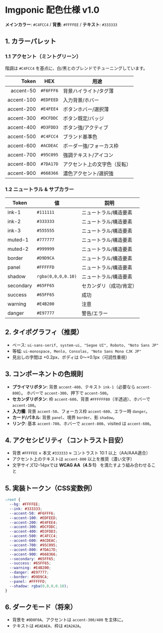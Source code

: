 # Imgponic 配色仕様 v1.0

**メインカラー**: `#C4FCC4`  /  **背景**: `#FFFFEE`  /  **テキスト**: `#333333`

## 1. カラーパレット

### 1.1 アクセント（ミントグリーン）

階調は `#C4FCC4` を基点に、白/黒とのブレンドでチューニングしています。

| Token | HEX | 用途 |
|---:|---|---|
| accent-50 | `#F6FFF6` | 背景ハイライト/タグ薄 |
| accent-100 | `#EDFEED` | 入力背景/ホバー |
| accent-200 | `#E4FEE4` | ボタンホバー/選択薄 |
| accent-300 | `#DCFDDC` | ボタン既定/バッジ |
| accent-400 | `#D3FDD3` | ボタン強/アクティブ |
| accent-500 | `#C4FCC4` | ブランド基準色 |
| accent-600 | `#ACDEAC` | ボーダー強/フォーカス枠 |
| accent-700 | `#95C095` | 強調テキスト/アイコン |
| accent-800 | `#7DA17D` | アクセント上の文字色（反転） |
| accent-900 | `#668366` | 濃色アクセント/選択強 |

### 1.2 ニュートラル & サブカラー

| Token | 値 | 説明 |
|---|---|---|
| ink-1 | `#111111` | ニュートラル/構造要素 |
| ink-2 | `#333333` | ニュートラル/構造要素 |
| ink-3 | `#555555` | ニュートラル/構造要素 |
| muted-1 | `#777777` | ニュートラル/構造要素 |
| muted-2 | `#999999` | ニュートラル/構造要素 |
| border | `#D9D9CA` | ニュートラル/構造要素 |
| panel | `#FFFFFD` | ニュートラル/構造要素 |
| shadow | `rgba(0,0,0,0.10)` | ニュートラル/構造要素 |
| secondary | `#65FF65` | セカンダリ（成功/肯定） |
| success | `#65FF65` | 成功 |
| warning | `#E4B200` | 注意 |
| danger | `#E97777` | 警告/エラー |

## 2. タイポグラフィ（推奨）

- ベース: `ui-sans-serif, system-ui, "Segoe UI", Roboto, "Noto Sans JP"`
- 等幅: `ui-monospace, Menlo, Consolas, "Noto Sans Mono CJK JP"`
- 見出しの字間は +0.2px、ボディは 0〜+0.1px（可読性重視）

## 3. コンポーネントの色規則

- **プライマリボタン**:
  背景 `accent-400`、テキスト `ink-1`（必要なら `accent-800`）。
  ホバーで `accent-300`、押下で `accent-500`。
- **セカンダリボタン**:
  枠 `accent-600`、背景 `#FFFFFF80`（半透過）、ホバーで `accent-100`。
- **入力欄**:
  背景 `accent-50`、フォーカス枠 `accent-600`、エラー時 `danger`。
- **カード/パネル**:
  背景 `panel`、境界 `border`、影 `shadow`。
- **リンク**:
  基本 `accent-700`、ホバーで `accent-800`、visited は `accent-600`。

## 4. アクセシビリティ（コントラスト目安）

- 背景 `#FFFFEE` × 本文 `#333333` ≈ コントラスト 10:1 以上（AA/AAA適合）
- アクセント上のテキストは `accent-800` 以上を推奨（濃い文字）
- 文字サイズ12–14pxでは **WCAG AA（4.5:1）** を満たすよう組み合わせること

## 5. 実装トークン（CSS変数例）

```css
:root {
  --bg: #FFFFEE;
  --ink: #333333;
  --accent-50: #F6FFF6;
  --accent-100: #EDFEED;
  --accent-200: #E4FEE4;
  --accent-300: #DCFDDC;
  --accent-400: #D3FDD3;
  --accent-500: #C4FCC4;
  --accent-600: #ACDEAC;
  --accent-700: #95C095;
  --accent-800: #7DA17D;
  --accent-900: #668366;
  --secondary: #65FF65;
  --success: #65FF65;
  --warning: #E4B200;
  --danger: #E97777;
  --border: #D9D9CA;
  --panel: #FFFFFD;
  --shadow: rgba(0,0,0,0.10);
}
```

## 6. ダークモード（将来）

- 背景を `#0D0F0A`、アクセントは `accent-300/400` を主体に。
- テキストは `#EAEAEA`、枠は `#2A2A2A`。
